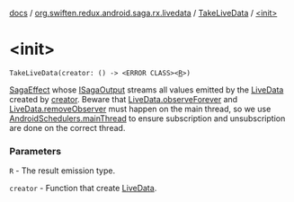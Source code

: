 [docs](../../index.md) / [org.swiften.redux.android.saga.rx.livedata](../index.md) / [TakeLiveData](index.md) / [&lt;init&gt;](./-init-.md)

# &lt;init&gt;

`TakeLiveData(creator: () -> <ERROR CLASS><`[`R`](index.md#R)`>)`

[SagaEffect](../../org.swiften.redux.saga.common/-saga-effect/index.md) whose [ISagaOutput](../../org.swiften.redux.saga.common/-i-saga-output/index.md) streams all values emitted by the [LiveData](#) created by
[creator](creator.md). Beware that [LiveData.observeForever](#) and [LiveData.removeObserver](#) must happen on
the main thread, so we use [AndroidSchedulers.mainThread](#) to ensure subscription and
unsubscription are done on the correct thread.

### Parameters

`R` - The result emission type.

`creator` - Function that create [LiveData](#).